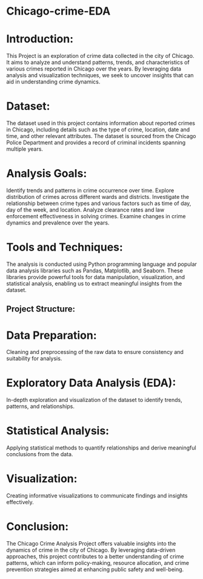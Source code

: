 # Chicago-crime-EDA

# Introduction:
This Project is an exploration of crime data collected in the city of Chicago. It aims to analyze and understand patterns, trends, and characteristics of various crimes reported in Chicago over the years. By leveraging data analysis and visualization techniques, we seek to uncover insights that can aid in understanding crime dynamics.

# Dataset:
The dataset used in this project contains information about reported crimes in Chicago, including details such as the type of crime, location, date and time, and other relevant attributes. The dataset is sourced from the Chicago Police Department and provides a record of criminal incidents spanning multiple years.

# Analysis Goals:

Identify trends and patterns in crime occurrence over time.
Explore distribution of crimes across different wards and districts.
Investigate the relationship between crime types and various factors such as time of day, day of the week, and location.
Analyze clearance rates and law enforcement effectiveness in solving crimes.
Examine changes in crime dynamics and prevalence over the years.

# Tools and Techniques:
The analysis is conducted using Python programming language and popular data analysis libraries such as Pandas, Matplotlib, and Seaborn. These libraries provide powerful tools for data manipulation, visualization, and statistical analysis, enabling us to extract meaningful insights from the dataset.

## Project Structure:

# Data Preparation: 
Cleaning and preprocessing of the raw data to ensure consistency and suitability for analysis.

# Exploratory Data Analysis (EDA): 
In-depth exploration and visualization of the dataset to identify trends, patterns, and relationships.

# Statistical Analysis: 
Applying statistical methods to quantify relationships and derive meaningful conclusions from the data.

# Visualization: 
Creating informative visualizations to communicate findings and insights effectively.

# Conclusion:
The Chicago Crime Analysis Project offers valuable insights into the dynamics of crime in the city of Chicago. By leveraging data-driven approaches, this project contributes to a better understanding of crime patterns, which can inform policy-making, resource allocation, and crime prevention strategies aimed at enhancing public safety and well-being.





